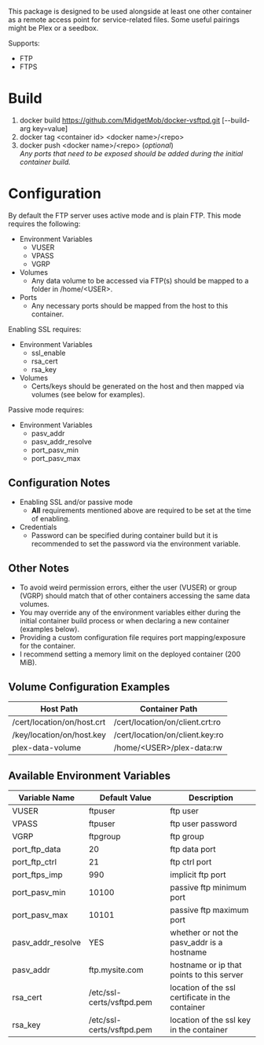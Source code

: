 This package is designed to be used alongside at least one other container as a remote access point for service-related files. Some useful pairings might be Plex or a seedbox.

Supports:
* FTP
* FTPS 

# Build
1. docker build https://github.com/MidgetMob/docker-vsftpd.git [--build-arg key=value]  
3. docker tag \<container id> \<docker name>/\<repo>  
3. docker push \<docker name>/\<repo> (*optional*)  
*Any ports that need to be exposed should be added during the initial container build.*

# Configuration
By default the FTP server uses active mode and is plain FTP. This mode requires the following:
* Environment Variables
  * VUSER
  * VPASS
  * VGRP
* Volumes
  * Any data volume to be accessed via FTP(s) should be mapped to a folder in /home/\<USER>.
* Ports
  * Any necessary ports should be mapped from the host to this container.
  
Enabling SSL requires:
* Environment Variables
  * ssl_enable
  * rsa_cert
  * rsa_key
* Volumes
  * Certs/keys should be generated on the host and then mapped via volumes (see below for examples).

Passive mode requires:
* Environment Variables
  * pasv_addr
  * pasv_addr_resolve
  * port_pasv_min
  * port_pasv_max

## Configuration Notes
* Enabling SSL and/or passive mode
  * **All** requirements mentioned above are required to be set at the time of enabling.
* Credentials
  * Password can be specified during container build but it is recommended to set the password via the environment variable.

## Other Notes
* To avoid weird permission errors, either the user (VUSER) or group (VGRP) should match that of other containers accessing the same data volumes.
* You may override any of the environment variables either during the initial container build process or when declaring a new container (examples below).
* Providing a custom configuration file requires port mapping/exposure for the container.
* I recommend setting a memory limit on the deployed container (200 MiB).

## Volume Configuration Examples
Host Path | Container Path
--------- | --------------
/cert/location/on/host.crt | /cert/location/on/client.crt:ro
/key/location/on/host.key | /cert/location/on/client.key:ro
plex-data-volume | /home/\<USER>/plex-data:rw

## Available Environment Variables
Variable Name | Default Value | Description
------------- | ------------- | -----------
VUSER | ftpuser | ftp user  
VPASS | ftpuser | ftp user password  
VGRP | ftpgroup | ftp group  
port_ftp_data | 20 | ftp data port 
port_ftp_ctrl | 21 | ftp ctrl port  
port_ftps_imp | 990 | implicit ftp port  
port_pasv_min | 10100 | passive ftp minimum port  
port_pasv_max | 10101 | passive ftp maximum port
pasv_addr_resolve | YES | whether or not the pasv_addr is a hostname
pasv_addr | ftp.mysite.com | hostname or ip that points to this server  
rsa_cert | /etc/ssl-certs/vsftpd.pem | location of the ssl certificate in the container  
rsa_key | /etc/ssl-certs/vsftpd.pem | location of the ssl key in the container
